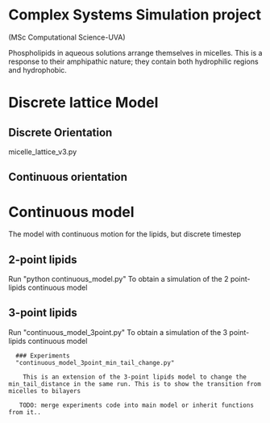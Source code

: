 # Complex Systems Simulation project
(MSc Computational Science-UVA)


Phospholipids in aqueous solutions arrange themselves in micelles. This is a response to their amphipathic nature; they contain both hydrophilic regions and hydrophobic.


# Discrete lattice Model
## Discrete Orientation
micelle_lattice_v3.py

## Continuous orientation

# Continuous model 
The model with continuous motion for the lipids, but discrete timestep
## 2-point lipids
Run "python continuous_model.py"
To obtain a simulation of the 2 point-lipids continuous model



## 3-point lipids

Run "continuous_model_3point.py"
To obtain a simulation of the 3 point-lipids continuous model

      ### Experiments
      "continuous_model_3point_min_tail_change.py"
  
        This is an extension of the 3-point lipids model to change the min_tail_distance in the same run. This is to show the transition from micelles to bilayers
  
       TODO: merge experiments code into main model or inherit functions from it..
  




